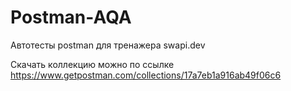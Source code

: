 # Postman-AQA

Автотесты postman для тренажера swapi.dev

Скачать коллекцию можно по ссылке https://www.getpostman.com/collections/17a7eb1a916ab49f06c6
